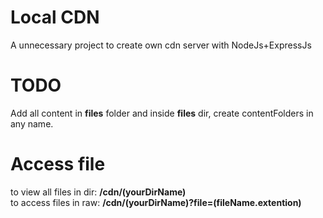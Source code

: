 # Local CDN
A unnecessary project to create own cdn server with NodeJs+ExpressJs

# TODO
Add all content in <b>files</b> folder and inside <b>files</b> dir, create contentFolders in any name.

# Access file
to view all files in dir: <b>/cdn/(yourDirName)</b> <br>
to access files in raw: <b>/cdn/(yourDirName)?file=(fileName.extention)</b>
